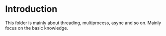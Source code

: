 # Introduction
This folder is mainly about threading, multiprocess, async and so on.  Mainly focus on the basic knowledge.
